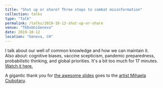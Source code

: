 ```yaml
---
title: "Shut up or share? Three steps to combat misinformation"
collection: talks
type: "Talk"
permalink: /talks/2019-10-12-shut-up-or-share
venue: "TEDxUniGeneva"
date: 2019-10-12
location: "Geneva, CH"
---
```


I talk about our well of common knowledge and how we can maintain it. Also about: cognitive biases, vaccine scepticism, pandemic preparedness, probabilistic thinking, and global priorities. It's a bit too much for 17 minutes. [Watch it here.](https://www.youtube.com/watch?v=UpOTS0AJWxE)

A gigantic thank you for [the awesome slides](https://drive.google.com/file/d/12eQT9X2_rtYvpXakpeXupJHFAiPlcN_m/view?usp=sharing) goes to the [artist Mihaela Ciubotaru](https://www.linkedin.com/in/mihaela-ciubotaru-38b18678/).
